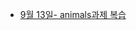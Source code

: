 - [9월 13일- animals과제 복습](https://github.com/kimdaeyeobbb/Web_Programming/tree/main/Study/Lectures/JCB/Homework/%5B9.13%5D%20CSS%20%ED%8A%B9%EA%B0%95%20%EA%B3%BC%EC%A0%9C2/animals)
